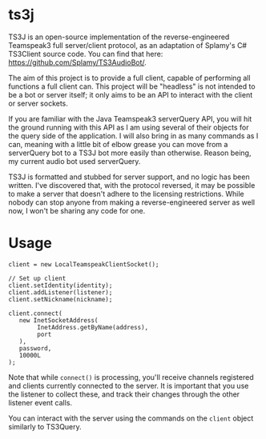 # ts3j
TS3J is an open-source implementation of the reverse-engineered Teamspeak3 full server/client protocol, as an adaptation of Splamy's C# TS3Client source code.  You can find that here: https://github.com/Splamy/TS3AudioBot/.

The aim of this project is to provide a full client, capable of performing all functions a full client can.  This project will be "headless" is not intended to be a bot or server itself; it only aims to be an API to interact with the client or server sockets.

If you are familiar with the Java Teamspeak3 serverQuery API, you will hit the ground running with this API as I am using several of their objects for the query side of the application.  I will also bring in as many commands as I can, meaning with a little bit of elbow grease you can move from a serverQuery bot to a TS3J bot more easily than otherwise.  Reason being, my current audio bot used serverQuery.

TS3J is formatted and stubbed for server support, and no logic has been written.  I've discovered that, with the protocol reversed, it may be possible to make a server that doesn't adhere to the licensing restrictions.  While nobody can stop anyone from making a reverse-engineered server as well now, I won't be sharing any code for one.

# Usage

```
client = new LocalTeamspeakClientSocket();

// Set up client
client.setIdentity(identity);
client.addListener(listener);
client.setNickname(nickname);

client.connect(
   new InetSocketAddress(
        InetAddress.getByName(address),
        port
   ),
   password,
   10000L
);
```

Note that while `connect()` is processing, you'll receive channels registered and clients currently connected to the server.  It is important that you use the listener to collect these, and track their changes through the other listener event calls.

You can interact with the server using the commands on the `client` object similarly to TS3Query.
